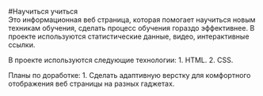 #Научиться учиться <br/>
Это информационная веб страница, которая помогает научиться новым техникам обучения, сделать процесс обучения гораздо эффективнее. В проекте используются статистические данные, видео, интерактивные ссылки. <br/>

В проекте используются следующие технологии: 1. HTML. 2. CSS. <br/>

Планы по доработке: 1. Сделать адаптивную верстку для комфортного отображения веб страницы на разных гаджетах.
